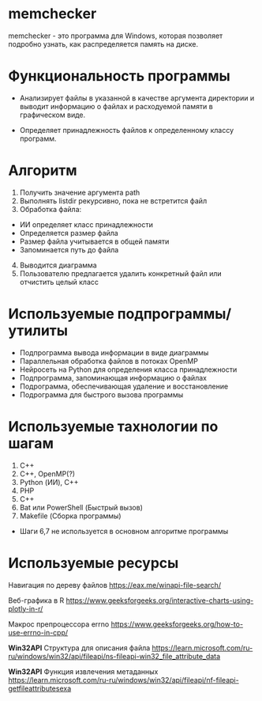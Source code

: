 # memchecker 

memchecker - это программа для Windows, которая позволяет подробно узнать, как распределяется память на диске.


# Функциональность программы

- Анализирует файлы в указанной в качестве аргумента директории и выводит информацию о файлах и расходуемой памяти в графическом виде.

- Определяет принадлежность файлов к определенному классу программ.


# Алгоритм

1) Получить значение аргумента path
2) Выполнять listdir рекурсивно, пока не встретится файл 
3) Обработка файла:
  - ИИ определяет класс принадлежности
  - Определяется размер файла
  - Размер файла учитывается в общей памяти
  - Запоминается путь до файла
4) Выводится диаграмма
5) Пользователю предлагается удалить конкретный файл или отчистить целый класс


# Используемые подпрограммы/утилиты
  - Подпрограмма вывода информации в виде диаграммы
  - Параллельная обработка файлов в потоках OpenMP
  - Нейросеть на Python для определения класса принадлежности
  - Подпрограмма, запоминающая информацию о файлах
  - Подрограмма, обеспечивающая удаление и восстановление
  - Подрограмма для быстрого вызова программы


# Используемые тахнологии по шагам
1) C++
2) C++, OpenMP(?)
3) Python (ИИ), С++
4) PHP
5) C++
6) Bat или PowerShell (Быстрый вызов) 
7) Makefile (Сборка программы) 

* Шаги 6,7 не используется в основном алгоритме программы 


# Используемые ресурсы
  Навигация по дереву файлов https://eax.me/winapi-file-search/
  
  Веб-графика в R https://www.geeksforgeeks.org/interactive-charts-using-plotly-in-r/
  
  Макрос препроцессора errno https://www.geeksforgeeks.org/how-to-use-errno-in-cpp/
  
  <b>Win32API</b> Структура для описания файла https://learn.microsoft.com/ru-ru/windows/win32/api/fileapi/ns-fileapi-win32_file_attribute_data
  
  <b>Win32API</b> Функция извлечения метаданных https://learn.microsoft.com/ru-ru/windows/win32/api/fileapi/nf-fileapi-getfileattributesexa
